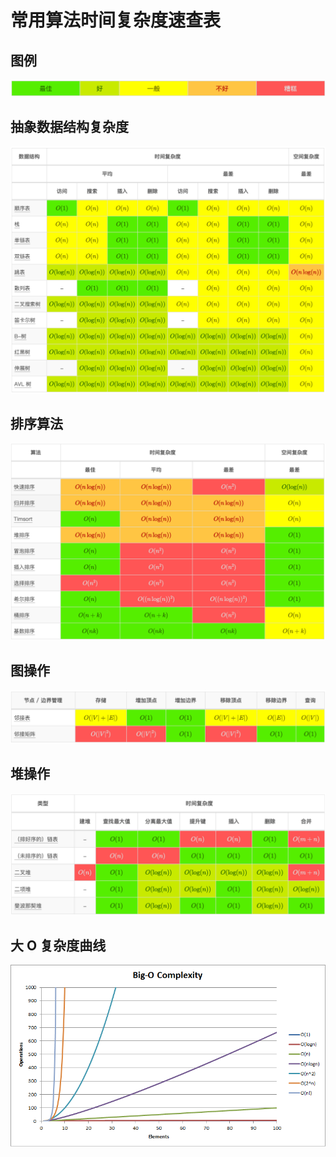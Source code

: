 # 常用算法时间复杂度速查表

## 图例

![](.gitbook/assets/image.png)

## 抽象数据结构复杂度

![](.gitbook/assets/image%20%281%29.png)

## 排序算法

![](.gitbook/assets/image%20%282%29.png)

## 图操作

![](.gitbook/assets/image%20%283%29.png)

## 堆操作

![](.gitbook/assets/image%20%284%29.png)

## 大 O 复杂度曲线

![](.gitbook/assets/image%20%286%29.png)



